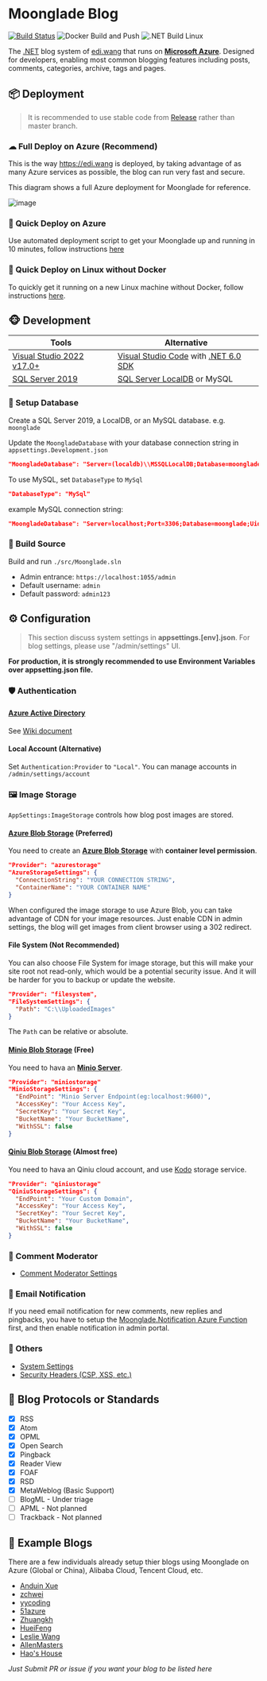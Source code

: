 # Moonglade Blog

[![Build Status](https://dev.azure.com/ediwang/Edi-GitHub/_apis/build/status/EdiWang.Moonglade?branchName=master)](https://dev.azure.com/ediwang/Moonglade%20DevOps/_build/latest?definitionId=68&branchName=master) 
![Docker Build and Push](https://github.com/EdiWang/Moonglade/workflows/Docker%20Build%20and%20Push/badge.svg) 
![.NET Build Linux](https://github.com/EdiWang/Moonglade/workflows/.NET%20Build%20Linux/badge.svg) 

The [.NET](https://dotnet.microsoft.com/) blog system of [edi.wang](https://edi.wang) that runs on [**Microsoft Azure**](https://azure.microsoft.com/en-us/). Designed for developers, enabling most common blogging features including posts, comments, categories, archive, tags and pages.

## 📦 Deployment

> It is recommended to use stable code from [Release](https://github.com/EdiWang/Moonglade/releases) rather than master branch.

### ☁ Full Deploy on Azure (Recommend)

This is the way https://edi.wang is deployed, by taking advantage of as many Azure services as possible, the blog can run very fast and secure.

This diagram shows a full Azure deployment for Moonglade for reference.

![image](https://blog.ediwangcdn.com/web-assets/ediwang-azure-arch-visio.png)

### 🐋 Quick Deploy on Azure

Use automated deployment script to get your Moonglade up and running in 10 minutes, follow instructions [here](https://github.com/EdiWang/Moonglade/wiki/Quick-Deploy-on-Azure)

### 🐧 Quick Deploy on Linux without Docker

To quickly get it running on a new Linux machine without Docker, follow instructions [here](https://github.com/EdiWang/Moonglade/wiki/Quick-Install-on-Linux-Machine).

## 🐵 Development

Tools | Alternative
--- | ---
[Visual Studio 2022 v17.0+](https://visualstudio.microsoft.com/) | [Visual Studio Code](https://code.visualstudio.com/) with [.NET 6.0 SDK](http://dot.net)
[SQL Server 2019](https://www.microsoft.com/en-us/sql-server/sql-server-2019) | [SQL Server LocalDB](https://docs.microsoft.com/en-us/sql/database-engine/configure-windows/sql-server-express-localdb?view=sql-server-ver15?WT.mc_id=AZ-MVP-5002809) or MySQL

### 💾 Setup Database

Create a SQL Server 2019, a LocalDB, or an MySQL database. e.g. ```moonglade```

Update the `MoongladeDatabase` with your database connection string in `appsettings.Development.json`

```json
"MoongladeDatabase": "Server=(localdb)\\MSSQLLocalDB;Database=moonglade;Trusted_Connection=True;"
```

To use MySQL, set `DatabaseType` to `MySql`

```json
"DatabaseType": "MySql"
```

example MySQL connection string:

```json
"MoongladeDatabase": "Server=localhost;Port=3306;Database=moonglade;Uid=root;Pwd=******;"
```

### 🔨 Build Source

Build and run `./src/Moonglade.sln`
- Admin entrance: `https://localhost:1055/admin`
- Default username: `admin`
- Default password: `admin123`

## ⚙ Configuration

> This section discuss system settings in **appsettings.[env].json**. For blog settings, please use "/admin/settings" UI.

**For production, it is strongly recommended to use Environment Variables over appsetting.json file.**

### 🛡 Authentication

#### [Azure Active Directory](https://azure.microsoft.com/en-us/services/active-directory/)

See [Wiki document](https://github.com/EdiWang/Moonglade/wiki/Use-Azure-Active-Directory-Authentication)

#### Local Account (Alternative)

Set `Authentication:Provider` to `"Local"`. You can manage accounts in `/admin/settings/account`

### 🖼 Image Storage
`AppSettings:ImageStorage` controls how blog post images are stored.

#### [Azure Blob Storage](https://azure.microsoft.com/en-us/services/storage/blobs/) (Preferred)

You need to create an [**Azure Blob Storage**](https://azure.microsoft.com/en-us/services/storage/blobs/) with **container level permission**. 

```json
"Provider": "azurestorage"
"AzureStorageSettings": {
  "ConnectionString": "YOUR CONNECTION STRING",
  "ContainerName": "YOUR CONTAINER NAME"
}
```

When configured the image storage to use Azure Blob, you can take advantage of CDN for your image resources. Just enable CDN in admin settings, the blog will get images from client browser using a 302 redirect.

#### File System (Not Recommended)

You can also choose File System for image storage, but this will make your site root not read-only, which would be a potential security issue. And it will be harder for you to backup or update the website.

```json
"Provider": "filesystem",
"FileSystemSettings": {
  "Path": "C:\\UploadedImages"
}
```
The ```Path``` can be relative or absolute.

#### [Minio Blob Storage](https://min.io/) (Free)

You need to hava an [**Minio Server**](https://docs.min.io/). 

```json
"Provider": "miniostorage"
"MinioStorageSettings": {
  "EndPoint": "Minio Server Endpoint(eg:localhost:9600)",
  "AccessKey": "Your Access Key",
  "SecretKey": "Your Secret Key",
  "BucketName": "Your BucketName",
  "WithSSL": false
}
```

#### [Qiniu Blob Storage](https://qiniu.com/) (Almost free)

You need to hava an Qiniu cloud account, and use [Kodo](https://www.qiniu.com/products/kodo) storage service. 

```json
"Provider": "qiniustorage"
"QiniuStorageSettings": {
  "EndPoint": "Your Custom Domain",
  "AccessKey": "Your Access Key",
  "SecretKey": "Your Secret Key",
  "BucketName": "Your BucketName",
  "WithSSL": false
}
```

### 🤬 Comment Moderator

- [Comment Moderator Settings](https://github.com/EdiWang/Moonglade/wiki/Comment-Moderator-Settings)

### 📧 Email Notification

If you need email notification for new comments, new replies and pingbacks, you have to setup the [Moonglade.Notification Azure Function](https://github.com/EdiWang/Moonglade.Notification) first, and then enable notification in admin portal.

### 🔩 Others

- [System Settings](https://github.com/EdiWang/Moonglade/wiki/System-Settings)
- [Security Headers (CSP, XSS, etc.)](https://github.com/EdiWang/Moonglade/wiki/Security-Headers-(CSP,-XSS,-etc.))

## 🎉 Blog Protocols or Standards

- [X] RSS
- [X] Atom
- [X] OPML
- [X] Open Search
- [X] Pingback
- [X] Reader View
- [X] FOAF
- [X] RSD
- [X] MetaWeblog (Basic Support)
- [ ] BlogML - Under triage
- [ ] APML - Not planned
- [ ] Trackback - Not planned

## 🐼 Example Blogs

There are a few individuals already setup thier blogs using Moonglade on Azure (Global or China), Alibaba Cloud, Tencent Cloud, etc.

- [Anduin Xue](https://anduin.aiursoft.com/)
- [zchwei](https://zchwei.com/)
- [yycoding](https://www.yycoding.xyz/)
- [51azure](https://www.51azure.cloud/)
- [Zhuangkh](https://zhuangkh.com/)
- [HueiFeng](https://blog.stackable.cn/)
- [Leslie Wang](https://lesliewxj.com/)
- [AllenMasters](https://allenmasters.com)
- [Hao's House](https://haxu.dev/)

*Just Submit PR or issue if you want your blog to be listed here*
